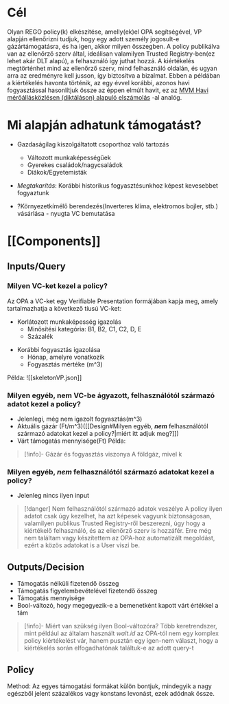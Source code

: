 # Cél
Olyan REGO policy(k) elkészítése, amelly(ek)el OPA segítségével, VP alapján ellenőrizni tudjuk, hogy egy adott személy jogosult-e gázártámogatásra, és ha igen, akkor milyen összegben. A policy publikálva van az ellenőrző szerv által, ideálisan valamilyen Trusted Registry-ben(ez lehet akár DLT alapú), a felhasználó így juthat hozzá. A kiértékelés megtörténhet mind az ellenőrző szerv, mind felhasználó oldalán, és ugyan arra az eredményre kell jusson, így biztosítva a bizalmat.
Ebben a példában a kiértékelés havonta történik, az egy évvel korábbi, azonos havi fogyasztással hasonlítjuk össze az éppen elmúlt havit, ez az [MVM Havi mérőállásközlésen (diktáláson) alapuló elszámolás](https://www.mvmnext.hu/foldgaz/Egyetemes-Szolgaltatas/Ugyintezes/Szamlazas/elszamolasi-es-szamlazasi-rendszer) -al analóg.

# Mi alapján adhatunk támogatást?
- Gazdaságilag kiszolgáltatott csoporthoz való tartozás
	- Változott munkaképességűek
	- Gyerekes családok/nagycsaládok
	- Diákok/Egyetemisták
- *Megtakarítás*: Korábbi historikus fogyasztésunkhoz képest kevesebbet fogyaztunk
	
- ?Környezetkímélő berendezés(Inverteres klíma, elektromos bojler, stb.) vásárlása - nyugta VC bemutatása

# [[Components]]

## Inputs/Query

### Milyen VC-ket kezel a policy?
Az OPA a VC-ket egy Verifiable Presentation formájában kapja meg, amely tartalmazhatja a következő tíusú VC-ket:
- Korlátozott munkaképesség igazolás
	- Minősítési kategória: B1, B2, C1, C2, D, E
	- Százalék
<!---
- Környezetkímélő berendezés hiteles nyugtája
	- Termék neve
	- Fizetés dátuma
--->
- Korábbi fogyasztás igazolása
	- Hónap, amelyre vonatkozik
	- Fogyasztás mértéke (m^3)

Példa: ![[skeletonVP.json]]
### Milyen egyéb, nem VC-be ágyazott, felhasználótól származó adatot kezel a policy?
- Jelenlegi, még nem igazolt fogyasztás(m^3)
- Aktuális gázár (Ft/m^3)([[Design#Milyen egyéb, ***nem*** felhasználótól származó adatokat kezel a policy?|miért itt adjuk meg?]])
- Várt támogatás mennyisége(Ft)
Példa: 
>[!info]- Gázár és fogyasztás viszonya
> A földgáz, mivel k
### Milyen egyéb, ***nem*** felhasználótól származó adatokat kezel a policy?
- Jelenleg nincs ilyen input
> [!danger] Nem felhasználótól származó adatok veszélye
> A policy ilyen adatot csak úgy kezelhet, ha azt képesek vagyunk biztonságosan, valamilyen publikus Trusted Registry-ről beszerezni, úgy hogy a kiértékelő felhasználó, és az ellenőrző szerv is hozzáfér.
> Erre még nem találtam vagy készítettem az OPA-hoz automatizált megoldást, ezért a közös adatokat is a User viszi be.

## Outputs/Decision
- Támogatás nélküli fizetendő összeg
- Támogatás figyelembevételével fizetendő összeg
- Támogatás mennyisége
- Bool-változó, hogy megegyezik-e a bemenetként kapott várt értékkel a tám
> [!info]- Miért van szükség ilyen Bool-változóra?
> Több keretrendszer, mint például az általam használt *walt.id*  az OPA-tól nem egy komplex policy kiértékelést vár, hanem pusztán egy igen-nem választ, hogy a kiértékelés során elfogadhatónak találtuk-e az adott query-t 

## Policy
Method: Az egyes támogatási formákat külön bontjuk, mindegyik a nagy egészből jelent százalékos vagy konstans levonást, ezek adódnak össze. 

